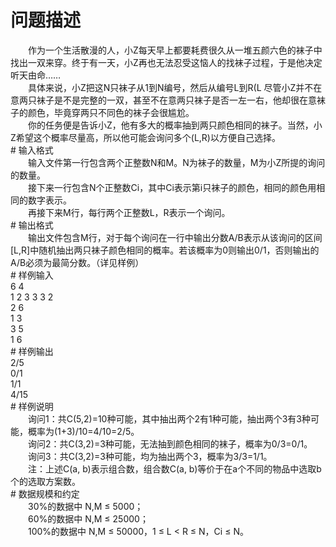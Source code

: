 <div id="pcont1" style="margin-top:20px; display:block;">

# 问题描述

<div class="pdcont">　　作为一个生活散漫的人，小Z每天早上都要耗费很久从一堆五颜六色的袜子中找出一双来穿。终于有一天，小Z再也无法忍受这恼人的找袜子过程，于是他决定听天由命……<br/>
　　具体来说，小Z把这N只袜子从1到N编号，然后从编号L到R(L 尽管小Z并不在意两只袜子是不是完整的一双，甚至不在意两只袜子是否一左一右，他却很在意袜子的颜色，毕竟穿两只不同色的袜子会很尴尬。<br/>
　　你的任务便是告诉小Z，他有多大的概率抽到两只颜色相同的袜子。当然，小Z希望这个概率尽量高，所以他可能会询问多个(L,R)以方便自己选择。</div>
# 输入格式

<div class="pdcont">　　输入文件第一行包含两个正整数N和M。N为袜子的数量，M为小Z所提的询问的数量。<br/>
　　接下来一行包含N个正整数Ci，其中Ci表示第i只袜子的颜色，相同的颜色用相同的数字表示。<br/>
　　再接下来M行，每行两个正整数L，R表示一个询问。</div>
# 输出格式

<div class="pdcont">　　输出文件包含M行，对于每个询问在一行中输出分数A/B表示从该询问的区间[L,R]中随机抽出两只袜子颜色相同的概率。若该概率为0则输出0/1，否则输出的A/B必须为最简分数。（详见样例）</div>
# 样例输入

<div class="pddata">6 4<br/>
1 2 3 3 3 2<br/>
2 6<br/>
1 3<br/>
3 5<br/>
1 6</div>
# 样例输出

<div class="pddata">2/5<br/>
0/1<br/>
1/1<br/>
4/15</div>
# 样例说明

<div class="pdcont">　　询问1：共C(5,2)=10种可能，其中抽出两个2有1种可能，抽出两个3有3种可能，概率为(1+3)/10=4/10=2/5。<br/>
　　询问2：共C(3,2)=3种可能，无法抽到颜色相同的袜子，概率为0/3=0/1。<br/>
　　询问3：共C(3,2)=3种可能，均为抽出两个3，概率为3/3=1/1。<br/>
　　注：上述C(a, b)表示组合数，组合数C(a, b)等价于在a个不同的物品中选取b个的选取方案数。</div>
# 数据规模和约定

<div class="pdcont">　　30%的数据中 N,M ≤ 5000；<br/>
　　60%的数据中 N,M ≤ 25000；<br/>
　　100%的数据中 N,M ≤ 50000，1 ≤ L &lt; R ≤ N，Ci ≤ N。</div>

</div>